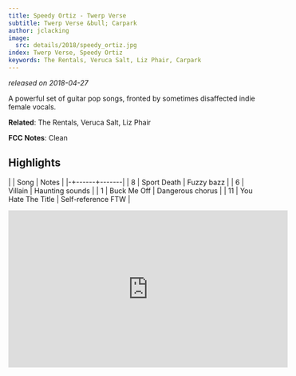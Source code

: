 ```yaml
---
title: Speedy Ortiz - Twerp Verse
subtitle: Twerp Verse &bull; Carpark
author: jclacking
image:
  src: details/2018/speedy_ortiz.jpg
index: Twerp Verse, Speedy Ortiz
keywords: The Rentals, Veruca Salt, Liz Phair, Carpark
---
```

_released on 2018-04-27_

A powerful set of guitar pop songs, fronted by sometimes disaffected indie female vocals.

**Related**: The Rentals, Veruca Salt, Liz Phair

<!--more-->

**FCC Notes**: Clean

## Highlights

| | Song | Notes |
|-+------+-------|
| 8 | Sport Death | Fuzzy bazz |
| 6 | Villain | Haunting sounds |
| 1 | Buck Me Off | Dangerous chorus |
| 11 | You Hate The Title | Self-reference FTW |

<div class="tlo-detail-video"><iframe width="560" height="315" src="https://www.youtube.com/embed/RNzGH02i8wY" frameborder="0" allow="autoplay; encrypted-media" allowfullscreen></iframe></div>

